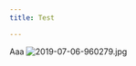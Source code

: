 ```yaml
---
title: Test

---
```

Aaa
![2019-07-06-960279.jpg](https://singchan.github.io/sartorial_woodworkers//assets/2019-07-06-960279.jpg)
